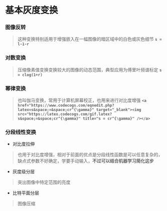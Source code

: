 <script type="text/javascript" src="http://cdn.mathjax.org/mathjax/latest/MathJax.js?config=TeX-MML-AM"></script>
# 基本灰度变换
### 图像反转
>这种变换特别适用于增强嵌入在一幅图像的暗区域中的白色或灰色细节
>**`s = l-1-r`**

### 对数变换
>压缩像素值变换变换较大的图像的动态范围，典型应用为傅里叶频谱标定
>**`s = clog(1+r)`**

### 幂律变换
>也叫伽马变换，常用于计算机屏幕校正，也用来进行对比度增强
>**`<a href="https://www.codecogs.com/eqnedit.php?latex=s&space;=&space;cr^{\gamma}" target="_blank"><img src="https://latex.codecogs.com/gif.latex?s&space;=&space;cr^{\gamma}" title="s = cr^{\gamma}" /></a>`**

### 分段线性变换
- 对比度拉伸
>也用于对比度增强，相对于前面的优点是分段线性函数是可以任意复杂的，缺点式参数不好确定，学要手动输入，**不过可以结合机器学习简化这步**
- 灰度级分层
> 突出图像中特定范围的亮度
- 比特平面分层
> 图像压缩